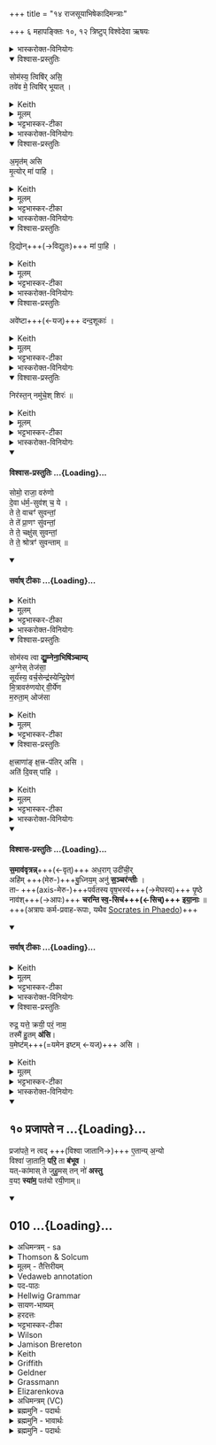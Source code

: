 +++
title = "१४ राजसूयाभिषेकादिमन्त्राः"

+++
६ महापङ्क्तिः
१०, १२ त्रिष्टुप्
विश्वेदेवा ऋषयः

<details><summary>भास्करोक्त-विनियोगः</summary>

1यजमानायतने शार्दूलचर्मोपस्तृणाति - सोमस्य त्विषिरसीति ॥ 
</details>
<details open><summary>विश्वास-प्रस्तुतिः</summary>

सोम॑स्य॒ त्विषि॑र् असि॒  
तवे॑व मे॒ त्विषि॑र् भूयात्  ।
</details>
<details><summary>Keith</summary>

Thou art the glittering of Soma; as thine may my glittering be.
</details>
<details><summary>मूलम्</summary>

सोम॑स्य॒ त्विषि॑रसि॒ तवे॑व मे॒ त्विषि॑र्भूयात्  ।
</details>
<details><summary>भट्टभास्कर-टीका</summary>

सोमस्य या त्विषिर्दीप्तिः सैव त्वमसि दीप्तत्वात् व्यापित्वाच्छान्तत्वाच्च । तवेव मे ममापि त्वीषिर्भूयात् दीप्ता व्यापिनी शान्ता चेत्याशास्ते ॥
</details>
<details><summary>भास्करोक्त-विनियोगः</summary>

2चर्मणोधस्ताद् रजतम् उपास्यति - अमृतमिति ॥ 
</details>
<details open><summary>विश्वास-प्रस्तुतिः</summary>

अ॒मृत॑म् असि  
मृ॒त्योर् मा॑ पाहि ।
</details>
<details><summary>Keith</summary>

Thou art ambrosia; from death protect me.

</details>
<details><summary>मूलम्</summary>

अ॒मृत॑मसि मृ॒त्योर्मा॑ पाहि ।
</details>
<details><summary>भट्टभास्कर-टीका</summary>

अमृतममरणहेतुरसीति । मृत्योर्मा पाहिति । 'मृत्योर्वा एष वर्णः । यच्छार्दूलः' इति शार्दूलचर्मणोधस्तादन्तर्धानकरणेन मृत्योरन्तर्धानकरणमाशास्ते ॥
</details>
<details><summary>भास्करोक्त-विनियोगः</summary>

3उपरिष्टात् सुवर्णम् अधिनिदधाति - दिद्योदिति ॥ 
</details>
<details open><summary>विश्वास-प्रस्तुतिः</summary>

दि॒द्योन्+++(→विद्युतः)+++ मा॑ पा॒हि ।
</details>
<details><summary>Keith</summary>

From the thunderbolt protect me.
</details>
<details><summary>मूलम्</summary>

दि॒द्योन्मा॑ पा॒हि ।
</details>
<details><summary>भट्टभास्कर-टीका</summary>

**दिद्युत्** आयुधम् उच्यते ।  
द्युतेः क्विपि द्विर्वचनं, 'द्युतिस्वाप्योस्सम्प्रसारणम्' अत्रापि भवति ।  
ततो मां पाहि ।  
'सुपां सुलुक्' इति पञ्चम्या लुक्, वर्णव्यत्ययेन उकारस्योकारः ।  
यद्वा - द्युतेर्विचि द्विर्वचने गुणे दिद्योदिति ।  
शब्दान्तरं दितेर्दिद्युत् अवखण्डनकृदिति केचित् । सुवर्णविशेषणं वा । हे सुवर्ण दिद्योत् द्योतमान मा पाहीति ॥
</details>
<details><summary>भास्करोक्त-विनियोगः</summary>

4क्लीबं सीसेन विद्ध्यति - अवेष्टा इति ॥ 
</details>
<details open><summary>विश्वास-प्रस्तुतिः</summary>

अवे॑ष्टा+++(←यज्)+++ दन्द॒शूकाः॑ ।
</details>
<details><summary>Keith</summary>

Propitiated are biting flies.
</details>
<details><summary>मूलम्</summary>

अवे॑ष्टा दन्द॒शूकाः॑ ।
</details>
<details><summary>भट्टभास्कर-टीका</summary>

अवेष्टाः विनाशिताः । अवपूर्वो यजिर्विनाशने । दन्दशूकाः दशनशीलास्सर्पादयः । 'यजजपदशां यङः' इत्यूकप्रत्ययः ॥
</details>
<details><summary>भास्करोक्त-विनियोगः</summary>

5लोहितायसं पादेन निरस्यति - निरस्तमिति गायत्र्यैकपदया ॥ 
</details>
<details open><summary>विश्वास-प्रस्तुतिः</summary>

निर॑स्त॒न् नमु॑चे॒श् शिरः॑  ॥
</details>
<details><summary>Keith</summary>

Cast away is Namuci's head.
</details>
<details><summary>मूलम्</summary>

निर॑स्त॒न्नमु॑चे॒श्शिरः॑  ॥
</details>
<details><summary>भट्टभास्कर-टीका</summary>

निरस्तं निष्कृष्यास्तं नमुचेश्शिरः न मुञ्चति पुरुषमिति नमुचिः अधर्मः । न मुञ्चत्यधर्ममिति वा नमुचिरसुरः बाधकः, तस्य शिरो निरस्तमनेन लोहितायसेन ॥
</details>
<details><summary>भास्करोक्त-विनियोगः</summary>

6अभिषेकानवेक्षते - सोम इति षट्पदया त्रिष्टुभा ॥ 
</details>
<div class="js_include" newlevelforh1="4" title="विश्वास-प्रस्तुतिः" unfilled url="/vedAH_yajuH/taittirIyam/sArasvata-vibhAgaH/saMhitA/Rk/vishvAsa-prastutiH/1/8_rAjasUyAdi/14_rAjasUyAbhiShekAdimantrAH/02_somo_rAjA.md">
<details open><summary><h4>विश्वास-प्रस्तुतिः ...{Loading}...</h4></summary>

सोमो॒ राजा॒ वरु॑णो   
दे॒वा ध॑र्म॒-सुव॑श् च॒ ये ।    
ते ते॒ वाचꣳ॑ सुवन्तां॒    
ते ते॑ प्रा॒णꣳ सु॑वन्तां॒  
ते ते॒ चक्षु॑स् सुवन्तां॒   
ते ते॒ श्रोत्रꣳ॑ सुवन्ताम् ॥
</details>
</div>
<div class="js_include" newlevelforh1="4" title="सर्वाष् टीकाः" unfilled url="/vedAH_yajuH/taittirIyam/sArasvata-vibhAgaH/saMhitA/Rk/sarvASh_TIkAH/1/8_rAjasUyAdi/14_rAjasUyAbhiShekAdimantrAH/02_somo_rAjA.md">
<details open><summary><h4>सर्वाष् टीकाः ...{Loading}...</h4></summary>
<details><summary>Keith</summary>

Soma, king Varuna, and the gods which instigate righteousness, may they instigate thy speech, may they instigate thy breath, may they instigate thy sight, may they instigate thine ear.
</details>
<details><summary>मूलम्</summary>

सोमो॒ राजा॒ वरु॑णो दे॒वा ध॑र्म॒सुव॑श्च॒ ये ।  
ते ते॒ वाचꣳ॑ सुवन्ता॒न्ते ते॑ प्रा॒णꣳ सु॑वन्ता॒न्ते ते॒ चक्षु॑स्सुवन्ता॒न्ते ते॒ श्रोत्रꣳ॑ सुवन्ता॒म्
</details>
<details><summary>भट्टभास्कर-टीका</summary>

सोमो राजा वरुणश्च देवाश्चान्ये ये धर्मसुवः धर्मस्यानुज्ञातार उत्पादयितारो वा । तेते वाचं सुवन्तां प्रेरयन्तु । तेते प्राणं सुवन्तामित्यादि स्पष्टम् ॥
</details>
</details>
</div>
<details><summary>भास्करोक्त-विनियोगः</summary>

7अध्वर्युर् अभिषिञ्चति - सोमस्येति ॥ 
</details>
<details open><summary>विश्वास-प्रस्तुतिः</summary>

सोम॑स्य त्वा **द्यु॒म्नेना॒भिषि॑ञ्चाम्य्**  
अ॒ग्नेस् तेज॑सा॒  
सूर्य॑स्य॒ वर्च॒सेन्द्र॑स्येन्द्रि॒येण॑  
मि॒त्रावरु॑णयोर् वी॒र्ये॑ण  
म॒रुता॒म् ओज॑सा      
</details>
<details><summary>Keith</summary>

With the glory of Soma I besprinkle thee, with the brilliance of Agni [1], with the radiance of the sun, with the power of Indra, with the strength of Mitra and Varuna, with the force of the Maruts.
</details>
<details><summary>मूलम्</summary>

सोम॑स्य त्वा द्यु॒म्नेना॒भिषि॑ञ्चाम्य॒ग्नेः [27]  
तेज॑सा॒ सूर्य॑स्य॒ वर्च॒सेन्द्र॑स्येन्द्रि॒येण॑ मि॒त्रावरु॑णयोर्वी॒र्ये॑ण म॒रुता॒मोज॑सा        
</details>
<details><summary>भट्टभास्कर-टीका</summary>

सोमस्य द्युम्नेन दीप्त्या सह यशसा वा त्वामभिसषिञ्चामि अस्योपरि क्षारयामि त्वाम् । अग्नेस्तेजसाभिषिञ्चामि त्वामित्येव । एवं मरुतामोजसेत्यादि निगदसिद्धम् ।
</details>
<details open><summary>विश्वास-प्रस्तुतिः</summary>

क्ष॒त्त्राणा॑ङ् क्ष॒त्त्र-प॑तिर् असि  ।  
अति॑ दि॒वस् पा॑हि   ।
</details>
<details><summary>Keith</summary>

Thou art the lord of kingly powers.  
Protect from the sky.
</details>
<details><summary>मूलम्</summary>

क्ष॒त्त्राणा॑ङ्क्ष॒त्त्रप॑तिर॒स्यति॑ दि॒वस्पा॑हि
</details>
<details><summary>भट्टभास्कर-टीका</summary>

क्षत्राणां बलानां सर्वेषामपि क्षत्रपतिरसि त्वं, न पुन रेकस्य पतित्वादित्यसमासेन प्रतिपाद्यते । 'गवामसि गोपतिः' इति यथा । स त्वं दिवः द्युमतस्सर्वान्सोमादीन् द्युलोकवासिनो वा सोमादीनतिक्रम्य एनं यजमानं पाहि । यद्वा - यजमान एवोच्यते, हे यजमान त्वामभिषिञ्चामीति । क्षत्राणां क्षत्रपतिरसि त्वं दीप्तिमतोतिक्रम्य लोकान् पाहि, दिवो वा उपरि पाहि । 'पातौ च बहुलम्' इति सत्वम् । कस्कादिर्वा द्रष्टव्यः ॥
</details>
<details><summary>भास्करोक्त-विनियोगः</summary>

8ऊर्ध्वं धारास्समुन्मार्ष्टि - समाववृत्रन्निति त्रिष्टुभा ॥ 
</details>
<div class="js_include" newlevelforh1="4" title="विश्वास-प्रस्तुतिः" unfilled url="/vedAH_yajuH/taittirIyam/sArasvata-vibhAgaH/saMhitA/Rk/vishvAsa-prastutiH/1/8_rAjasUyAdi/14_rAjasUyAbhiShekAdimantrAH/03_samAvavRtrann_adharAg.md">
<details open><summary><h4>विश्वास-प्रस्तुतिः ...{Loading}...</h4></summary>

**स॒माव॑वृत्रन्न्**+++(←वृत्)+++ अध॒राग् उदी॑ची॒र्  
अहि॑म् +++(मेरु-)+++बु॒ध्निय॒म् अनु॑ **स॒ञ्चर॑न्तीः** ।    
ताᳶ +++(axis-मेरु-)+++पर्व॑तस्य वृष॒भस्य॑+++(→मेघस्य)+++ पृ॒ष्ठे  
नाव॑श्+++(→आपः)+++ **चरन्ति स्व॒-सिच॑+++(←सिच्)+++ इया॒नाः**  ॥   
+++(अत्रापः कर्म-प्रवाह-रूपाः, यथैव [Socrates in Phaedo](/AgamaH/AryaH/mediterranian/platonism/plato/phaedo/))+++
</details>
</div>
<div class="js_include" newlevelforh1="4" title="सर्वाष् टीकाः" unfilled url="/vedAH_yajuH/taittirIyam/sArasvata-vibhAgaH/saMhitA/Rk/sarvASh_TIkAH/1/8_rAjasUyAdi/14_rAjasUyAbhiShekAdimantrAH/03_samAvavRtrann_adharAg.md">
<details open><summary><h4>सर्वाष् टीकाः ...{Loading}...</h4></summary>
<details><summary>Keith</summary>

Out from below have they come,  
Following the serpent of the deep;  
On the back of the mountain, the hill,  
The ships that pour spontaneously go ever.
</details>
<details><summary>मूलम्</summary>

स॒माव॑वृत्रन्नध॒रागुदी॑ची॒रहि॑म् बु॒ध्निय॒मनु॑ स॒ञ्चर॑न्तीः ।    
ताᳶ पर्व॑तस्य वृष॒भस्य॑ पृ॒ष्ठे नाव॑श्चरन्ति स्व॒सिच॑ इया॒नाः  ॥
</details>
<details><summary>भट्टभास्कर-टीका</summary>

(समाववृत्रन्निति) एकीभूत्वा समन्ताद् वर्तन्ताम् । **अधराक्** अधस्तात् गताः । **उदीचीः** ऊर्ध्वगाः उपलक्षणं चैतत् ; सर्वं देहं व्याप्य वर्तन्तामनेनोन्मार्जनेन । वृतेर्लुङि व्यत्ययेन च्लेश्चङ्, 'द्युद्भ्यो लुङि' इति परस्मैपदं, 'बहुलं छन्दसि' इति रुट् ।  
**अहिं** स्थिराणि स्थानानि **बुध्नियं** सुषिराणि **चानुसञ्चरन्तीर्** अनुक्रमेण सञ्चरन्त्यः ।  
**अहिं बुध्नियं** वानुप्राप्य **सञ्चरन्तीस्** ताः ।  
पर्वतस्य पर्ववतः । 'पर्वमरुद्भ्यस्तः' इति मत्वर्थीयस्तः । वृषभस्य प्रधानस्य वर्षितुर्वा यजमानस्य पृष्ठे देहस्योपरि नावः नाव्या इवापश्चरन्ति प्रभूताः प्रवर्तन्ते **स्वसिचः** स्वयमेव सर्वमङ्गं सिञ्चन्त्यः इयानाः सर्वमङ्गं व्याप्नुवन्त्यः । लिटः कानजादेशः । 

यद्वा - **समाववृत्रन्** संहत्य समन्तात् वर्तन्ताम् । अधरागुपरिष्टाच्च सर्वास्वपि दिक्षु अहिं मेघं बुध्नियमन्तरिक्षं चानुसञ्चरन्त्यः मेघमनुप्राप्यान्तरिक्षे वर्तमानाः । **वर्षकाले** पर्वतस्य पर्ववतो **वृषभस्य** वर्षितुर्मेघस्य पृष्ठे नाव्या आप इव प्रभूतास् **सञ्चरन्ति** ओषधिनिष्पत्तये । **स्वसिचस्** स्वयमेव विश्वं सिञ्चन्त्यः **इयाना** दिगन्तं व्याप्नुवन्त्यः इति । नौभिः कार्याभिः कारणभूता आपो लक्ष्यन्ते ॥
</details>
</details>
</div>
<details><summary>भास्करोक्त-विनियोगः</summary>

9आग्नीध्रे प्ररेकं जुहोति - रुद्र यत्त इति ॥ 
</details>
<details open><summary>विश्वास-प्रस्तुतिः</summary>

रुद्र॒ यत्ते॒ क्रयी॒ परं॒ नाम॒  
तस्मै॑ हु॒तम् **अ॑सि**।  
य॒मेष्ट॑म्+++(=यमेन इष्टम् ←यज्)+++ असि ।  
</details>
<details><summary>Keith</summary>

O Rudra, that highest active name of thee, to that thou art offered, thou art offered to+++(sic!)+++ Yama.

</details>
<details><summary>मूलम्</summary>

रुद्र॒ यत्ते॒ क्रयी॒ पर॒न्नाम॒ तस्मै॑ हु॒तम॑सि य॒मेष्ट॑मसि ।  
</details>
<details><summary>भट्टभास्कर-टीका</summary>

हे रुद्र यत्ते तव रुद्रेत्यादिकं नामधेयं परमुत्कृष्टं **क्रयि** क्रीणात्यात्मसात्करोति विश्वमिति क्रयि । छान्दस इप्रत्ययः, छान्दसं सांहितिकं दीर्घत्वम् । करोत्यर्थे वा क्रीणातिः । 

अन्य आह - करोतेः कर्मणि छान्दसः केन्प्रत्ययः । क्रे इति कर्मनाम ; सप्तम्येकवचने अयादेशः, 'सावेकाचः' व्यत्ययेन न प्रवर्तते । क्रयि कर्मणिकर्मणि यदुपादीयते शिवो रुद्रः त्र्यम्बकः कृत्तिवासा विरूपाक्ष इत्यादि तव नाम परं प्रशस्तं तस्मै इदं हुतं तदिदमिति त्वमेवासि । 

यमेष्टं यद्यमेनापीष्टं पूजितं तच्छ्रुत्वा मृत्युरपि बिभेति, तेन च मनसा तत्पूजितमिति भावः । तदिदं त्वमेवासि । यजतेर्निष्ठा, 'तृतीया कर्मणि' इति पूर्वपदप्रकृतिस्वरत्वम् । तस्मात्तव नाम्ने इदमुदकाख्यं हविर्जुहोमीति शेषः । यद्वा - लिङर्थे आशिषि लोट्, पुरुषव्यत्ययः । तस्मादिदं हुतमसि हुतं भूयादित्यर्थः यमेष्टं चास्त्विति ॥
</details>
<details><summary>भास्करोक्त-विनियोगः</summary>

10युवराजस्य प्रतिहितस्य गृहे जुहोति - प्रजापत इति त्रिष्टुभा ॥ 
</details>
<div class="js_include" includetitle="false" newlevelforh1="2" unfilled url="/vedAH_Rk/shAkalam/saMhitA/vishvAsa-prastutiH/10/121/10_prajApate_na.md">
<details open><summary><h2>१० प्रजापते न ...{Loading}...</h2></summary>


प्रजा॑पते॒ न त्वद् +++(विश्वा जातानि→)+++ ए॒तान्य् अ॒न्यो  
विश्वा॑ जा॒तानि॒ **परि॒** ता **ब॑भूव** ।  
यत्-का॑मास् ते जुहु॒मस् तन् नो॑ **अस्तु**  
व॒यꣵ **स्या॑म॒** पत॑यो रयी॒णाम्॥
</details>
</div>
<div class="js_include" includetitle="false" newlevelforh1="2" unfilled url="/vedAH_Rk/shAkalam/saMhitA/sarvASh_TIkAH/10/121/10_prajApate_na.md">
<details open><summary><h2>010 ...{Loading}...</h2></summary>
<details><summary>अधिमन्त्रम् - sa</summary>

- देवता - कः
- ऋषिः - हिरण्यगर्भः प्राजापत्यः
- छन्दः - त्रिष्टुप्
</details>
<details><summary>Thomson & Solcum</summary>

प्र꣡जापते न꣡ त्व꣡द् एता꣡नि अन्यो꣡  
वि꣡श्वा जाता꣡नि प꣡रि ता꣡ बभूव  
य꣡त्कामास् ते जुहुम꣡स् त꣡न् नो अस्तु  
वयं꣡ सियाम प꣡तयो रयीणा꣡म्
</details>
<details><summary>मूलम् - तैत्तिरीयम्</summary>

प्रजा॑पते॒ न त्वदे॒तान्य॒न्यः । विश्वा॑ जा॒तानि॒ परि॒ ता ब॑भूव । यत्का॑मास्ते जुहु॒मस्तन्नो॑ अस्तु । व॒यꣵ स्या॑म॒ पत॑यो रयी॒णाम्॥
</details>
<details><summary>Vedaweb annotation</summary>

_________
**Strata**  
Popular for linguistic reasons, and possibly also for non-linguistic reasons

_________
**Pāda-label**  
popular  
popular  
popular  
popular;; repeated line
_________
**Morph**  
anyáḥ ← anyá- (nominal stem)  
{case:NOM, gender:M, number:SG}

etā́ni ← eṣá (pronoun)  
{case:ACC, gender:N, number:PL}

ná ← ná (invariable)  
{}

prájāpate ← prajā́pati- (nominal stem)  
{case:VOC, gender:M, number:SG}

tvát ← tvám (pronoun)  
{case:ABL, number:SG}

babhūva ← √bhū- (root)  
{number:SG, person:3, mood:IND, tense:PRF, voice:ACT}

jātā́ni ← √janⁱ- (root)  
{case:ACC, gender:N, number:PL, non-finite:PPP}

pári ← pári (invariable)  
{}

tā́ ← sá- ~ tá- (pronoun)  
{case:ACC, gender:N, number:PL}

víśvā ← víśva- (nominal stem)  
{case:ACC, gender:N, number:PL}

astu ← √as- 1 (root)  
{number:SG, person:3, mood:IMP, tense:PRS, voice:ACT}

juhumáḥ ← √hu- (root)  
{number:PL, person:1, mood:IND, tense:PRS, voice:ACT}

naḥ ← ahám (pronoun)  
{case:ACC, number:PL}

tát ← sá- ~ tá- (pronoun)  
{case:NOM, gender:N, number:SG}

te ← tvám (pronoun)  
{case:DAT, number:SG}

yátkāmāḥ ← yátkāma- (nominal stem)  
{case:NOM, gender:M, number:PL}

pátayaḥ ← páti- (nominal stem)  
{case:NOM, gender:M, number:PL}

rayīṇā́m ← rayí- ~ rāy- (nominal stem)  
{case:GEN, gender:M, number:PL}

syāma ← √as- 1 (root)  
{number:PL, person:1, mood:OPT, tense:PRS, voice:ACT}

vayám ← ahám (pronoun)  
{case:NOM, number:PL}

</details>
<details><summary>पद-पाठः</summary>

प्रजा॑ऽपते । न । त्वत् । ए॒तानि॑ । अ॒न्यः । विश्वा॑ । जा॒तानि॑ । परि॑ । ता । ब॒भू॒व॒ ।  
यत्ऽका॑माः । ते॒ । जु॒हु॒मः । तत् । नः॒ । अ॒स्तु॒ । व॒यम् । स्या॒म॒ । पत॑यः । र॒यी॒णाम् ॥
</details>
<details><summary>Hellwig Grammar</summary>

-   *prajāpate* ← *prajāpati*
- \[noun\], vocative, singular, masculine
- “Prajapati; Brahma; Dakṣa.”

_________

- *na*
- \[adverb\]
- “not; like; no; na \[word\].”

_________

- *tvad* ← *tvat* ← *tvad*
- \[noun\], ablative, singular
- “you.”

_________

- *etāny* ← *etāni* ← *etad*
- \[noun\], accusative, plural, neuter
- “this; he,she,it (pers. pron.); etad \[word\].”

_________

- *anyo* ← *anyaḥ* ← *anya*
- \[noun\], nominative, singular, masculine
- “other; another(a); remaining; different; anya \[word\]; other than;
    more(a); fresh; any(a).”

_________

- *viśvā* ← *viśva*
- \[noun\], accusative, plural, neuter
- “all(a); whole; complete; each(a); viśva \[word\]; completely;
    wholly.”

_________

- *jātāni* ← *jan*
- \[verb noun\], accusative, plural
- “become; originate; be born; transform; happen; result; grow; beget;
    produce; create; conceive; separate; cause; give birth; grow;
    produce; generate; be; become; arise; come on.”

_________

- *pari*
- \[adverb\]
- “from; about; around.”

_________

- *tā* ← *tad*
- \[noun\], accusative, plural, neuter
- “this; he,she,it (pers. pron.); respective(a); that; nominative;
    then; particular(a); genitive; instrumental; accusative; there; tad
    \[word\]; dative; once; same.”

_________

- *babhūva* ← *bhū*
- \[verb\], singular, Perfect indicative
- “become; be; originate; transform; happen; result; exist; be born;
    be; be; come to life; grow; elapse; come to mind; thrive; become;
    impend; show; conceive; understand; stand; constitute; serve; apply;
    behave.”

_________

- *yatkāmās* ← *yad*
- \[noun\]
- “who; which; yat \[pronoun\].”

_________

- *yatkāmās* ← *kāmāḥ* ← *kāma*
- \[noun\], nominative, plural, masculine
- “wish; desire; sexual love; sexual desire; desire; Kama; sensuality;
    love; purpose; sexual arousal; pleasure; enjoyment; licentiousness;
    kāma \[word\]; sexual intercourse; thorn apple; wish.”

_________

- *te* ← *tvad*
- \[noun\], dative, singular
- “you.”

_________

- *juhumas* ← *juhumaḥ* ← *hu*
- \[verb\], plural, Present indikative
- “sacrifice; offer; pour; worship.”

_________

- *tan* ← *tat* ← *tad*
- \[noun\], nominative, singular, neuter
- “this; he,she,it (pers. pron.); respective(a); that; nominative;
    then; particular(a); genitive; instrumental; accusative; there; tad
    \[word\]; dative; once; same.”

_________

- *no* ← *naḥ* ← *mad*
- \[noun\], dative, plural
- “I; mine.”

_________

- *astu* ← *as*
- \[verb\], singular, Present imperative
- “be; exist; become; originate; happen; result; be; dwell; be born;
    stay; be; equal; exist; transform.”

_________

- *vayaṃ* ← *vayam* ← *mad*
- \[noun\], nominative, plural
- “I; mine.”

_________

- *syāma* ← *as*
- \[verb\], plural, Present optative
- “be; exist; become; originate; happen; result; be; dwell; be born;
    stay; be; equal; exist; transform.”

_________

- *patayo* ← *patayaḥ* ← *pati*
- \[noun\], nominative, plural, masculine
- “husband; overlord; king; deity; īśvara; ruler; pati \[word\];
    commanding officer; leader; owner; mayor; lord.”

_________

- *rayīṇām* ← *rayi*
- \[noun\], genitive, plural, masculine
- “wealth; property.”

_________

</details>
<details><summary>सायण-भाष्यम्</summary>

हे **प्रजापते** **त्वत्** त्वत्तोऽन्यः कश्चित् **एतानि** इदानीं वर्तमानानि **विश्वा** विश्वानि सर्वाणि ॥  ‘ शेश्छन्दसि बहुलम् ' इति शेर्लोपः ॥ **जातानि** प्रथमविकारभाञ्जि **ता** तानि सर्वाणि भूतजातानि **न** **परि** **बभूव**  न परिगृह्णाति । न व्याप्नोति । त्वमेवैतानि परिगृह्य स्रष्टुं शक्नोषीति भावः । परिपूर्वो भवतिः परिग्रहार्थः । वयं च **यत्कामाः** यत्फलं कामयमानाः **ते** तुभ्यं जुहुमः हवींषि प्रयच्छामः **तत्** फलं **नः** अस्माकम् **अस्तु** भवतु । तथा **वयं** च **रयीणां** धनानां **पतयः** ईश्वराः **स्याम** भवेम ॥ नामन्यतरस्याम् ' इति नाम उदात्तत्वम् ॥ ॥ ४ ॥
________________
हे प्रजापते! त्वदन्यः कश्चिदपि जातानि उत्पन्नानि यान्येतानि विश्वानि लोकजातानि सन्ति ता तानि परिबभूव परितो व्याप्तुं त्वत् त्वत्तोऽन्यः कोऽपि न समर्थः । वयं यत्कामा येन फलकामेन युक्ताः सन्तस्ते तुभ्यं जुहुमः तत्फलं नोऽस्माकमस्तु सिध्यतु । वयं त्यत्प्रसादाद्रयीणां धनानां पतयः स्याम ॥
</details>
<details><summary>हरदत्तः</summary>

प्रजापत इति ॥ हे प्रजापते त्वत् त्वत्तः अन्यः एतानि विश्वा विश्वानि जातानि जनिमन्ति वस्तूनि कश्चिदपि न परिबभूव । परिपूर्वो भवतिः परिग्रहे वर्तते । वर्तमाने लिट्, परिगृह्वाति । न त्वदन्यः परिग्रहीतुं समर्थ इत्यर्थःस । ता तान्येतानि प्रसिद्धानि भुवनादीनीत्यर्थः यत्कामा यत् कामयमाना वयं ते तुभ्यं जुहुमः तन्नः अस्माकं अस्तु संपद्यताम् । कि पुनस्तत्? वयं रयीणां पतयः स्याम ॥
</details>
<details><summary>भट्टभास्कर-टीका</summary>

हे प्रजापते तान्येतानि विश्वानि जातानि भूतानि त्वत्तोन्यः कश्चिदपि परिभवति निजेन महिम्ना व्याप्नोति । यत्कामास्ते जुहुमो वयं तदस्माकमस्तु । किं च - वयं रयीणां पतयः स्याम भूयास्मेति ॥
___________
हे प्रजापते त्वत्तोन्यः कश्चिदपि तान्येतानि विश्वा विश्वानि जातानि जन्मवन्ति वस्तूनि परिबभूव परिभवति वाप्नोति परिगृह्णाति वा । यद्वा - त्वदेतानि त्वत्तो जातानि विश्वानि वस्तूनि कश्चिदन्यः पीरबभूव न त्वमेव परिभवसि, तस्मादेवं तावन्महानुभावस्त्वम् । न च मया किञ्चिदज्ञातमस्ति ; अतो यत्कामा यत्फलं कामयमानाः ते जुहुमस्तन्नोस्माकमस्तु त्वत्प्रसादात् स कामोस्माकं सम्पद्यताम् । 'शीलिकामिभिक्षाचरिभ्यः' इति णः, पूर्वपदप्रकृतिस्वरत्वं च । इदं तु विशेषेणेत्याह - वयं रयीणां धनानां पतयः सर्वदा स्यामेत्याशास्ते ॥
__________________
हे प्रजापते न खलु कश्चित् त्वत्तोन्यः तान्येतानि विश्वानि जातानि भूतानि परिबभूव परिभवति । तस्माद्यत्कामा वयं जुहुमस्तन्नोस्माकमस्तु । किञ्च - वयं रयीणां पतयस्स्वामिनश्च स्यामेति ॥
______________
हे प्रजापते त्वदन्य एतानि विश्वानि जातानि भुवनानि परिबभूव सर्वतो व्याप्नोति । तस्माद्यद्यत्कामयमानास्ते जुहुमो वयं तत्तथैवास्माकमस्तु वयं रयीणां पतयस्स्यामेति ॥
</details>
<details><summary>Wilson</summary>

_________
**English translation:**  

“No other than you, **Prajāpati**, has given existence to all these beings; may that object of our desiresfor which we sacrifice to you be ours, may we be the possessors of riches.”

_________
**Commentary by Sāyaṇa: Ṛgveda-bhāṣya**  

**Yajus**. 10.20; **Nirukta** 10.43
</details>
<details><summary>Jamison Brereton</summary>

O Prajāpati! No one other than you has encompassed all these things  that have been born.  
Let what we desire as we make oblation to you be ours. We would be  lords of riches.
</details>
<details><summary>Keith</summary>

O Prajapati, none other than thou  
Hath encompassed all these beings;  
Be that ours for which we sacrifice to thee  
May we be lords of wealth.
________________
O Prajapati, none other than thou  
Comprehendeth all these creatures [6].  
What we seek when we sacrifice to thee, let that be ours;  
May we be lords of riches.

</details>
<details><summary>Griffith</summary>

Prajapati! thou only comprehendest all these created things, and none beside thee.  
     Grant us our hearts' desire when we invoke thee: may we have store of riches in possession.
</details>
<details><summary>Geldner</summary>

Prajapati, kein anderer als du umspannt schützend alle diese Geschöpfe. Mit welchem Wunsche wir dir opfern, der werde uns zuteil! Wir möchten Gebieter von Reichtümern sein!
</details>
<details><summary>Grassmann</summary>

Pradschāpati, kein anderer als du nur hält alle diese Wesen hier umschlungen, Um was wir heischend flehn, das mög' uns werden; wir mögen sein die Herren reicher Schätze.
</details>
<details><summary>Elizarenkova</summary>

О Праджапати! Никто, кроме тебя,  
Не охватил все эти существа.  
С каким желанием мы совершаем тебе возлияния, да сбудется оно для нас!  
Какого бога мы почтили жертвенным возлиянием?
</details>
<details><summary>अधिमन्त्रम् (VC)</summary>

- कः
- हिरण्यगर्भः प्राजापत्यः
- विराट्त्रिष्टुप्
- धैवतः
</details>
<details><summary>ब्रह्ममुनि - पदार्थः</summary>

पदार्थान्वयभाषाः -  (प्रजापते) हे उत्पन्नमात्र के पालक स्वामी ! (त्वत्-अन्यः) तुझसे भिन्न (विश्वा जातानि) सब उत्पन्न हुईं (ता-एता) उन पूर्व की इन वर्तमान की वस्तुओं को (न परि बभूव) न परिभव करता है-अधिकृत करता है (यत्कामाः) जिस कामना को रखते हुए हम (ते जुहुमः) तेरे लिये अपने भाव को समर्पित करते हैं (तत्-नः अस्तु) वह हमारे लिये होवे, (वयम्) हम (रयीणाम्) विविध धनों के (पतयः स्याम) स्वामी होवें ॥१०॥
</details>
<details><summary>ब्रह्ममुनि - भावार्थः</summary>

भावार्थभाषाः -  जो वस्तुएँ पूर्व उत्पन्न हुईं या वर्तमान में होती हैं, उन सबका परमात्मा अधिष्ठाता है, अन्य नहीं, जिस-जिस कामना को लेकर मनुष्य भावना प्रस्तुत करते हैं, वह पूरी होती है, मनुष्य आवश्यक धनों के स्वामी बन जाते हैं ॥१०॥
</details>
<details><summary>ब्रह्ममुनि - पदार्थः</summary>

पदार्थान्वयभाषाः -  (प्रजापते) हे प्रजायमानानां पालयितः स्वामिन् ! (त्वत्-अन्यः) त्वत्तो भिन्नः (ता-एतानि विश्वा जातानि न परि बभूव) सर्वाणि खलूत्पन्नानि तानि पूर्वाणि तथेमानि सम्प्रत्युत्पन्नानि वस्तूनि न परि भवति-नाधिकरोति (यत्कामाः-ते जुहुमः) यः कामो येषां ते तुभ्यं स्वात्मभावं समर्पयेम (तत्-नः-अस्तु) तदभीष्टमस्मभ्यं भवतु (वयं रयीणां पतयः स्याम) वयं सर्वविधधनानां स्वामिनो भवेम ॥१०॥
</details>
</details>
</div>

